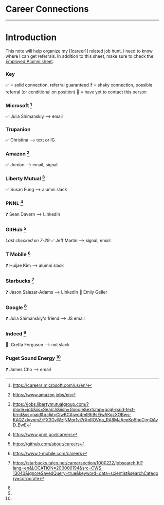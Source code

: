 # Career Connections


---
# Introduction
This note will help organize my [[career]] related job hunt. I need to know where I can get referrals. In addition to this sheet, make sure to check the [Employed Alumni sheet](https://docs.google.com/spreadsheets/u/3/d/1CDAHtQoQyfaWHW67mlpRIo-XjHMnkd_EQ8s4pWG67co/edit#gid=386453937).

### Key
✅ = solid connection, referral guaranteed
❓ = shaky connection, possible referral (or conditional on position)
👻 = have yet to contact this person

### Microsoft [^1]
 ✅  Julia Shimanskiy --> email

### Trupanion
✅ Christina --> text or IG
 
### Amazon [^2]
 ✅  Jordan --> email, signal
 
### Liberty Mutual [^3]
✅  Susan Fung --> alumni slack

### PNNL [^4]
❓ Sean Davern --> LinkedIn

### GitHub [^5]
*Last checked on 7-29*
✅  Jeff Martin --> signal, email

### T Mobile [^6]
❓ Huijae Kim --> alumni slack

### Starbucks [^7]
❓ Jason Salazar-Adams --> LinkedIn
👻   Emily Geller

### Google [^8]
❓ Julia Shimanskiy's friend --> JS email

### Indeed [^9]
👻. Gretta Ferguson --> not slack

### Puget Sound Energy [^10]
❓ James Cho --> email

[^1]: https://careers.microsoft.com/us/en/
[^2]: https://www.amazon.jobs/en
[^3]: https://jobs.libertymutualgroup.com/?mode=job&iis=Search&iisn=Google&extcmp=gogl-paid-text-brnd&ss=paid&gclid=CjwKCAjwo4mIBhBsEiwAKgzXOBws-KAQZzlvvpmZrFX3GvWzjNMor1vi7rXpROVna_RA8MJAeoKp5hoCjrgQAvD_BwE
[^4]: https://www.pnnl.gov/careers
[^5]: https://github.com/about/careers
[^6]: https://www.t-mobile.com/careers
[^7]: https://starbucks.taleo.net/careersection/1000222/jobsearch.ftl?lang=en&LOCATION=200000194&src=CWS-13040&ignoreSavedQuery=true&keyword=data+scientist&searchCategory=corporate
[^8]:
[^9]:
[^10]: